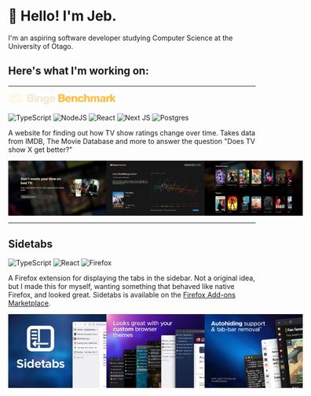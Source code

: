 # 👋 Hello! I'm Jeb.

I'm an aspiring software developer studying Computer Science at the University of Otago. 
<br/>

## Here's what I'm working on:

---

<img width="220px" src="https://raw.githubusercontent.com/jeb5/jeb5/main/bingebenchmark.svg"/>

![TypeScript](https://img.shields.io/badge/typescript-%23007ACC.svg?style=for-the-badge&logo=typescript&logoColor=white)
![NodeJS](https://img.shields.io/badge/node.js-6DA55F?style=for-the-badge&logo=node.js&logoColor=white)
![React](https://img.shields.io/badge/react-%2320232a.svg?style=for-the-badge&logo=react&logoColor=%2361DAFB)
![Next JS](https://img.shields.io/badge/Next-black?style=for-the-badge&logo=next.js&logoColor=white)
![Postgres](https://img.shields.io/badge/postgres-%23316192.svg?style=for-the-badge&logo=postgresql&logoColor=white)


A website for finding out how TV show ratings change over time. Takes data from IMDB, The Movie Database and more to answer the question "Does TV show X get better?"

<div style="display:flex">
<img width="200px" src="https://raw.githubusercontent.com/jeb5/jeb5/main/bingebenchmark1.jpg"/>
<img width="200px" src="https://raw.githubusercontent.com/jeb5/jeb5/main/bingebenchmark2.jpg"/>
<img width="200px" src="https://raw.githubusercontent.com/jeb5/jeb5/main/bingebenchmark3.jpg"/>
</div>

---

## Sidetabs

![TypeScript](https://img.shields.io/badge/typescript-%23007ACC.svg?style=for-the-badge&logo=typescript&logoColor=white)
![React](https://img.shields.io/badge/react-%2320232a.svg?style=for-the-badge&logo=react&logoColor=%2361DAFB)
![Firefox](https://img.shields.io/badge/Firefox-FF7139?style=for-the-badge&logo=Firefox-Browser&logoColor=white)

A Firefox extension for displaying the tabs in the sidebar. Not a original idea, but I made this for myself, wanting something that behaved like native Firefox, and looked great. Sidetabs is available on the [Firefox Add-ons Marketplace](https://addons.mozilla.org/en-US/firefox/addon/sidetabs/).

<div style="display:flex">
<img width="200px" src="https://raw.githubusercontent.com/jeb5/jeb5/main/sidetabs1.jpg"/>
<img width="200px" src="https://raw.githubusercontent.com/jeb5/jeb5/main/sidetabs2.jpg"/>
<img width="200px" src="https://raw.githubusercontent.com/jeb5/jeb5/main/sidetabs3.jpg"/>

</div>

